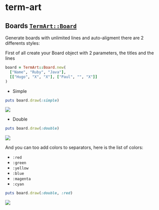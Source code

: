 # term-art
## Boards [`TermArt::Board`](lib/board.rb)

Generate boards with unlimited lines and auto-aligment there are 2 differents styles:

First of all create your Board object with 2 parameters, the titles and the lines

```ruby
board = TermArt::Board.new(
  ["Name", "Ruby", "Java"],
  [["Hugo", "X", "X"], ["Paul", "", "X"]]
)
```

* Simple

```ruby
puts board.draw(:simple)
```

![](https://i.imgur.com/PmgaCsV.png)

* Double

```ruby
puts board.draw(:double)
```

![](https://i.imgur.com/SCyd2Kx.png)

And you can too add colors to separators, here is the list of colors:
* `:red`
* `:green`
* `:yellow`
* `:blue`
* `:magenta`
* `:cyan`

```ruby
puts board.draw(:double, :red)
```

![](https://i.imgur.com/SWOmvMd.png)
